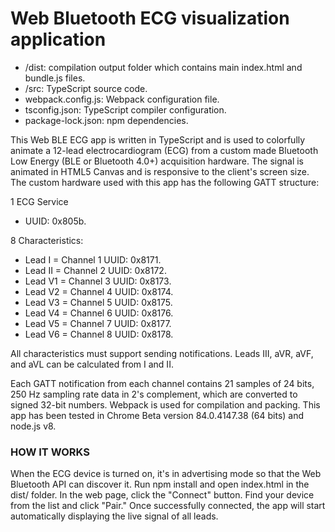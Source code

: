 # Web Bluetooth ECG visualization application

* /dist: compilation output folder which contains main index.html and bundle.js files.  
* /src: TypeScript source code.  
* webpack.config.js: Webpack configuration file.  
* tsconfig.json: TypeScript compiler configuration.
* package-lock.json: npm dependencies.

This Web BLE ECG app is written in TypeScript and is used to colorfully animate a 12-lead electrocardiogram (ECG) from a custom made Bluetooth Low Energy (BLE or Bluetooth 4.0+) acquisition hardware. The signal is animated in HTML5 Canvas and is responsive to the client's screen size. The custom hardware used with this app has the following GATT structure:

1 ECG Service
* UUID: 0x805b.  

8 Characteristics:  
* Lead I = Channel 1 UUID: 0x8171.  
* Lead II = Channel 2 UUID: 0x8172.  
* Lead V1 = Channel 3 UUID: 0x8173.  
* Lead V2 = Channel 4 UUID: 0x8174.  
* Lead V3 = Channel 5 UUID: 0x8175.  
* Lead V4 = Channel 6 UUID: 0x8176.  
* Lead V5 = Channel 7 UUID: 0x8177.  
* Lead V6 = Channel 8 UUID: 0x8178.  

All characteristics must support sending notifications. Leads III, aVR, aVF, and aVL can be calculated from I and II.

Each GATT notification from each channel contains 21 samples of 24 bits, 250 Hz sampling rate data in 2's complement, which are converted to signed 32-bit numbers. Webpack is used for compilation and packing. This app has been tested in Chrome Beta version 84.0.4147.38 (64 bits) and node.js v8.

### HOW IT WORKS

When the ECG device is turned on, it's in advertising mode so that the Web Bluetooth API can discover it. Run npm install and open index.html in the dist/ folder. In the web page, click the "Connect" button. Find your device from the list and click "Pair." Once successfully connected, the app will start automatically displaying the live signal of all leads.